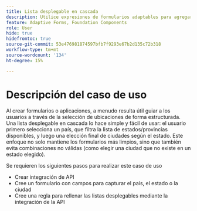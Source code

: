 ```yaml
---
title: Lista desplegable en cascada
description: Utilice expresiones de formularios adaptables para agregar validación automática, cálculo y activar o desactivar la visibilidad de una sección.
feature: Adaptive Forms, Foundation Components
role: User
hide: true
hidefromtoc: true
source-git-commit: 53e476981874597bfb7f9293e67b2d135c72b318
workflow-type: tm+mt
source-wordcount: '134'
ht-degree: 15%

---
```


# Descripción del caso de uso

Al crear formularios o aplicaciones, a menudo resulta útil guiar a los usuarios a través de la selección de ubicaciones de forma estructurada. Una lista desplegable en cascada lo hace simple y fácil de usar: el usuario primero selecciona un país, que filtra la lista de estados/provincias disponibles, y luego una elección final de ciudades según el estado. Este enfoque no solo mantiene los formularios más limpios, sino que también evita combinaciones no válidas (como elegir una ciudad que no existe en un estado elegido).

Se requieren los siguientes pasos para realizar este caso de uso

- Crear integración de API
- Cree un formulario con campos para capturar el país, el estado o la ciudad
- Cree una regla para rellenar las listas desplegables mediante la integración de la API